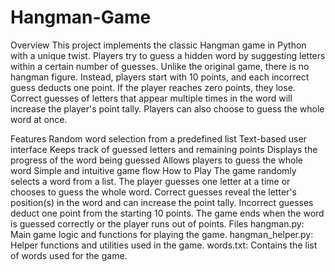 # Hangman-Game
Overview
This project implements the classic Hangman game in Python with a unique twist. Players try to guess a hidden word by suggesting letters within a certain number of guesses. Unlike the original game, there is no hangman figure. Instead, players start with 10 points, and each incorrect guess deducts one point. If the player reaches zero points, they lose. Correct guesses of letters that appear multiple times in the word will increase the player's point tally. Players can also choose to guess the whole word at once.

Features
Random word selection from a predefined list
Text-based user interface
Keeps track of guessed letters and remaining points
Displays the progress of the word being guessed
Allows players to guess the whole word
Simple and intuitive game flow
How to Play
The game randomly selects a word from a list.
The player guesses one letter at a time or chooses to guess the whole word.
Correct guesses reveal the letter's position(s) in the word and can increase the point tally.
Incorrect guesses deduct one point from the starting 10 points.
The game ends when the word is guessed correctly or the player runs out of points.
Files
hangman.py: Main game logic and functions for playing the game.
hangman_helper.py: Helper functions and utilities used in the game.
words.txt: Contains the list of words used for the game.
